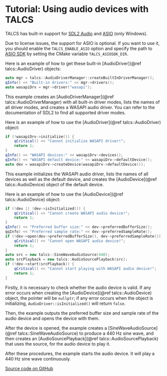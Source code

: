 # Tutorial: Using audio devices with TALCS

TALCS has built-in support for [SDL2 Audio](https://wiki.libsdl.org/) and  [ASIO](https://forums.steinberg.net/c/developer/asio/) (only Windows). 

Due to license issues, the support for ASIO is optional. If you want to use it, you should enable the `TALCS_ENABLE_ASIO` option and specify the path to [ASIO SDK](https://www.steinberg.net/asiosdk) by setting the CMake variable `TALCS_ASIOSDK_DIR`.

Here is an example of how to get these built-in [AudioDriver](@ref talcs::AudioDriver) objects:

```cpp
auto mgr = talcs::AudioDriverManager::createBuiltInDriverManager();
qInfo() << "Built-in drivers:" << mgr->drivers();
auto wasapiDrv = mgr->driver("wasapi");
```

This example creates an [AudioDriverManager](@ref talcs::AudioDriverManager) with all built-in driver modes, lists the names of all driver modes, and creates a WASAPI audio driver. You can refer to the documentation of SDL2 to find all supported driver modes.

Here is an example of how to use the [AudioDriver](@ref talcs::AudioDriver) object:

```cpp
if (!wasapiDrv->initialize()) {
    qCritical() << "Cannot initialize WASAPI driver!";
    return 1;
}
qInfo() << "WASAPI devices:" << wasapiDrv->devices();
qInfo() << "WASAPI default device:" << wasapiDrv->defaultDevice();
auto dev = wasapiDrv->createDevice(wasapiDrv->defaultDevice());
```

This example initializes the WASAPI audio driver, lists the names of all devices as well as the default device, and creates the [AudioDevice](@ref talcs::AudioDevice) object of the default device.

Here is an example of how to use the [AudioDevice](@ref talcs::AudioDevice) object:

```cpp
if (!dev || !dev->isInitialized()) {
    qCritical() << "Cannot create WASAPI audio device!";
    return 1;
}
qInfo() << "Preferred buffer size:" << dev->preferredBufferSize();
qqInfo) << "Preferred sample rate:" << dev->preferredSampleRate();
if (!dev->open(dev->preferredBufferSize(), dev->preferredSampleRate())) {
    qCritical() << "Cannot open WASAPI audio device!";
    return 1;
}
auto src = new talcs::SineWaveAudioSource(440);
auto srcPlayback = new talcs::AudioSourcePlayback(src);
if (!dev->start(srcPlayback)) {
    qCritical() << "Cannot start playing with WASAPI audio device!";
    return 1;
}
```

Firstly, it is necessary to check whether the audio device is valid. If any error occurs when creating the [AudioDevice](@ref talcs::AudioDevice) object, the pointer will be `nullptr`; if any error occurs when the object is initializing, `AudioDriver::isInitialized()` will return `false`. 

Then, the example outputs the preferred buffer size and sample rate of the audio device and opens the device with them.

After the device is opened, the example creates a [SineWaveAudioSource](@ref talcs::SineWaveAudioSource) to produce a 440 Hz sine wave, and then creates an [AudioSourcePlayback](@ref talcs::AudioSourcePlayback) that uses the source, for the audio device to play it.

After these procedures, the example starts the audio device. It will play a 440 Hz sine wave continuously.

[Source code on GitHub](https://github.com/CrSjimo/talcs/blob/main/tests/AudioDriverTutorial/main.cpp)
